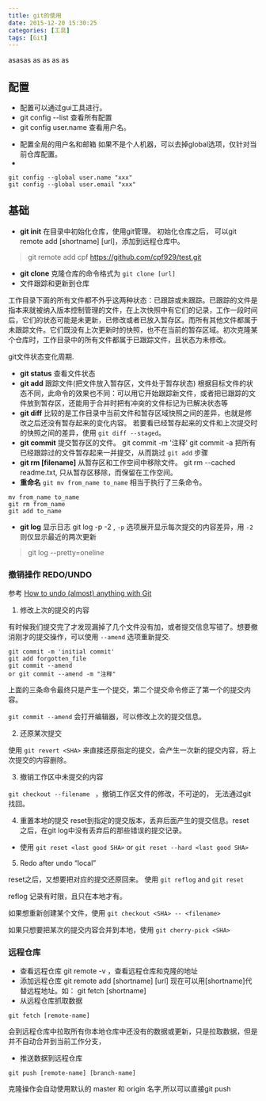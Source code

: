 ```yaml
---
title: git的使用
date: 2015-12-20 15:30:25
categories: [工具]
tags: [Git]
---
```

asasas
as
as
as
as

## 配置

- 配置可以通过gui工具进行。
- git config --list 查看所有配置
- git config user.name 查看用户名。

<!-- more -->

* 配置全局的用户名和邮箱
如果不是个人机器，可以去掉global选项，仅针对当前仓库配置。
* 
```shell
git config --global user.name "xxx"
git config --global user.email "xxx"
```

## 基础
- **git init** 在目录中初始化仓库，使用git管理。
 初始化仓库之后， 可以git remote add [shortname] [url]，添加到远程仓库中。
 > git remote add cpf https://github.com/cpf929/test.git
- **git clone** 克隆仓库的命令格式为 `git clone [url]`
- 文件跟踪和更新到仓库

工作目录下面的所有文件都不外乎这两种状态：已跟踪或未跟踪。已跟踪的文件是指本来就被纳入版本控制管理的文件，在上次快照中有它们的记录，工作一段时间后，它们的状态可能是未更新，已修改或者已放入暂存区。而所有其他文件都属于未跟踪文件。它们既没有上次更新时的快照，也不在当前的暂存区域。初次克隆某个仓库时，工作目录中的所有文件都属于已跟踪文件，且状态为未修改。

git文件状态变化周期.

- **git status** 查看文件状态
- **git add** 跟踪文件(把文件放入暂存区，文件处于暂存状态)
根据目标文件的状态不同，此命令的效果也不同：可以用它开始跟踪新文件，或者把已跟踪的文件放到暂存区，还能用于合并时把有冲突的文件标记为已解决状态等
- **git diff** 
比较的是工作目录中当前文件和暂存区域快照之间的差异，也就是修改之后还没有暂存起来的变化内容。
若要看已经暂存起来的文件和上次提交时的快照之间的差异，使用 `git diff --staged`。
- **git commit** 提交暂存区的文件。
git commit -m '注释'
git commit -a 把所有已经跟踪过的文件暂存起来一并提交，从而跳过 `git add` 步骤
- **git rm [filename]** 从暂存区和工作空间中移除文件。
git rm --cached readme.txt, 只从暂存区移除，而保留在工作空间。
- **重命名** `git mv from_name to_name`
相当于执行了三条命令。
```
mv from_name to_name
git rm from_name
git add to_name
```

- **git log** 显示日志
git log -p -2 , `-p` 选项展开显示每次提交的内容差异，用 `-2` 则仅显示最近的两次更新

> git log --pretty=oneline

### 撤销操作 REDO/UNDO

参考 [How to undo (almost) anything with Git](https://github.blog/2015-06-08-how-to-undo-almost-anything-with-git/)

1. 修改上次的提交的内容

有时候我们提交完了才发现漏掉了几个文件没有加，或者提交信息写错了。想要撤消刚才的提交操作，可以使用 `--amend` 选项重新提交.
```
git commit -m 'initial commit'
git add forgotten_file 
git commit --amend
or git commit --amend -m "注释"
```
上面的三条命令最终只是产生一个提交，第二个提交命令修正了第一个的提交内容。

`git commit --amend` 会打开编辑器，可以修改上次的提交信息。

2. 还原某次提交

使用 `git revert <SHA>` 来直接还原指定的提交，会产生一次新的提交内容，将上次提交的内容删除。

3. 撤销工作区中未提交的内容

`git checkout --filename ` ，撤销工作区文件的修改，不可逆的， 无法通过git找回。

4. 重置本地的提交
reset到指定的提交版本，丢弃后面产生的提交信息。reset 之后，在git log中没有丢弃后的那些错误的提交记录。
* 使用 `git reset <last good SHA>` or `git reset --hard <last good SHA>`

5. Redo after undo “local”

reset之后，又想要把对应的提交还原回来。
使用 `git reflog` and `git reset`

reflog 记录有时限，且只在本地才有。

如果想重新创建某个文件，使用 `git checkout <SHA> -- <filename>`

如果只想要把某次的提交内容合并到本地，使用 `git cherry-pick <SHA>`





### 远程仓库
- 查看远程仓库
git remote -v ，查看远程仓库和克隆的地址
- 添加远程仓库
git remote add [shortname] [url]
现在可以用[shortname]代替远程地址。如： git fetch [shortname]
- 从远程仓库抓取数据
```
git fetch [remote-name]
```
会到远程仓库中拉取所有你本地仓库中还没有的数据或更新，只是拉取数据，但是并不自动合并到当前工作分支，
- 推送数据到远程仓库
```
git push [remote-name] [branch-name]
```
克隆操作会自动使用默认的 master 和 origin 名字,所以可以直接git push

